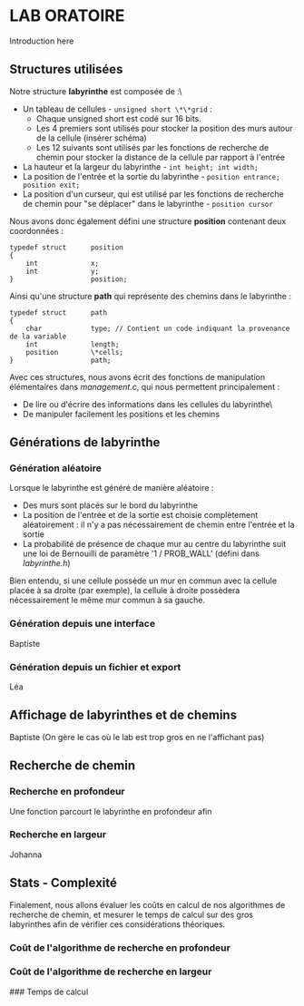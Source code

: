 # LAB ORATOIRE

Introduction here

## Structures utilisées

Notre structure **labyrinthe** est composée de :\\

* Un tableau de cellules - `unsigned short \*\*grid` :
	* Chaque unsigned short est codé sur 16 bits.
	* Les 4 premiers sont utilisés pour stocker la position des murs autour de la cellule (insérer schéma)
	* Les 12 suivants sont utilisés par les fonctions de recherche de chemin pour stocker la distance de la cellule par rapport à l'entrée
* La hauteur et la largeur du labyrinthe - `int height; int width;`
* La position de l'entrée et la sortie du labyrinthe - `position entrance; position exit;`
* La position d'un curseur, qui est utilisé par les fonctions de recherche de chemin pour "se déplacer" dans le labyrinthe - `position cursor`

Nous avons donc également défini une structure **position** contenant deux coordonnées :
```
typedef struct		position
{
	int				x;
	int				y;	
}					position;
```

Ainsi qu'une structure **path** qui représente des chemins dans le labyrinthe :
```
typedef struct  	path
{
	char			type; // Contient un code indiquant la provenance de la variable
	int				length;
	position		\*cells;
}					path;
```

Avec ces structures, nous avons écrit des fonctions de manipulation élémentaires dans *management.c*, qui nous permettent principalement :
* De lire ou d'écrire des informations dans les cellules du labyrinthe\
* De manipuler facilement les positions et les chemins

## Générations de labyrinthe

### Génération aléatoire

Lorsque le labyrinthe est généré de manière aléatoire :
* Des murs sont placés sur le bord du labyrinthe
* La position de l'entrée et de la sortie est choisie complètement aléatoirement : il n'y a pas nécessairement de chemin entre l'entrée et la sortie
* La probabilité de présence de chaque mur au centre du labyrinthe suit une loi de Bernouilli de paramètre '1 / PROB_WALL' (défini dans *labyrinthe.h*)

Bien entendu, si une cellule possède un mur en commun avec la cellule placée à sa droite (par exemple), la cellule à droite possèdera nécessairement le même mur commun à sa gauche.

### Génération depuis une interface

Baptiste

### Génération depuis un fichier et export

Léa

## Affichage de labyrinthes et de chemins

Baptiste (On gère le cas où le lab est trop gros en ne l'affichant pas)

## Recherche de chemin

### Recherche en profondeur

Une fonction parcourt le labyrinthe en profondeur afin 

### Recherche en largeur

Johanna

## Stats - Complexité

Finalement, nous allons évaluer les coûts en calcul de nos algorithmes de recherche de chemin, et mesurer le temps de calcul sur des gros labyrinthes afin de vérifier ces considérations théoriques.

### Coût de l'algorithme de recherche en profondeur

### Coût de l'algorithme de recherche en largeur

### Temps de calcul

